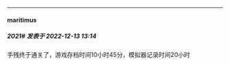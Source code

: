 

*****

####  maritimus  
##### 2021#       发表于 2022-12-13 13:14

手残终于通关了，游戏存档时间10小时45分，模拟器记录时间20小时

